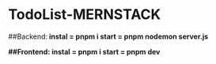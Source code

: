 ﻿# TodoList-MERNSTACK

##Backend:<b>
instal = pnpm i
start = pnpm nodemon server.js

##Frontend:
instal = pnpm i
start = pnpm dev
